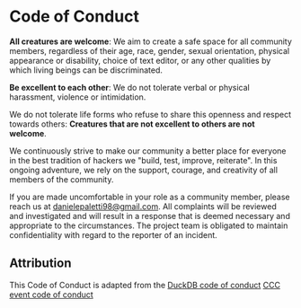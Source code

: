 <!--
SPDX-FileCopyrightText: 2025 Daniele Paletti <danielepaletti98@gmail.com>
SPDX-License-Identifier: CC-BY-SA-4.0
-->

# Code of Conduct

**All creatures are welcome**: We aim to create a safe space for all community members,
regardless of their age, race, gender, sexual orientation, physical appearance or
disability, choice of text editor, or any other qualities by which living beings can be
discriminated.

**Be excellent to each other**: We do not tolerate verbal or physical harassment,
violence or intimidation.

We do not tolerate life forms who refuse to share this openness and respect towards
others: **Creatures that are not excellent to others are not welcome**.

We continuously strive to make our community a better place for everyone in the best
tradition of hackers we "build, test, improve, reiterate". In this ongoing adventure, we
rely on the support, courage, and creativity of all members of the community.

If you are made uncomfortable in your role as a community member, please reach us at
[danielepaletti98@gmail.com](danielepaletti98@gmail.com). All complaints will be
reviewed and investigated and will result in a response that is deemed necessary and
appropriate to the circumstances. The project team is obligated to maintain
confidentiality with regard to the reporter of an incident.

## Attribution

This Code of Conduct is adapted from the
[DuckDB code of conduct](https://github.com/duckdb/duckdb/blob/main/CODE_OF_CONDUCT.md)
[CCC event code of conduct](https://www.ccc.de/en/updates/2016/a-reminder-to-be-excellent-to-each-other)
